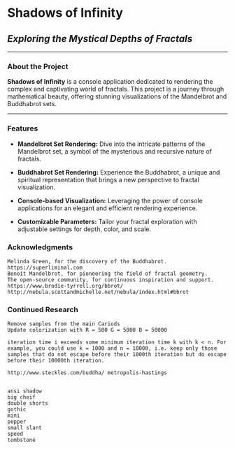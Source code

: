﻿# Shadows of Infinity

## _Exploring the Mystical Depths of Fractals_

---

### About the Project

**Shadows of Infinity** is a console application dedicated to rendering the complex and captivating world of fractals. This project is a journey through mathematical beauty, offering stunning visualizations of the Mandelbrot and Buddhabrot sets.

---

### Features

- **Mandelbrot Set Rendering:** Dive into the intricate patterns of the Mandelbrot set, a symbol of the mysterious and recursive nature of fractals.

- **Buddhabrot Set Rendering:** Experience the Buddhabrot, a unique and spiritual representation that brings a new perspective to fractal visualization.

- **Console-based Visualization:** Leveraging the power of console applications for an elegant and efficient rendering experience.

- **Customizable Parameters:** Tailor your fractal exploration with adjustable settings for depth, color, and scale.

### Acknowledgments

    Melinda Green, for the discovery of the Buddhabrot. https://superliminal.com
    Benoit Mandelbrot, for pioneering the field of fractal geometry.
    The open-source community, for continuous inspiration and support.
    https://www.brodie-tyrrell.org/bbrot/
    http://nebula.scottandmichelle.net/nebula/index.html#bbrot

### Continued Research

    Remove samples from the main Cariods
    Update colorization with R = 500 G = 5000 B = 50000

    iteration time i exceeds some minimum iteration time k with k < n. For example, you could use k = 1000 and n = 10000, i.e. keep only those samples that do not escape before their 1000th iteration but do escape before their 10000th iteration. 

    http://www.steckles.com/buddha/ metropolis-hastings


    ansi shadow
    big cheif
    double shorts
    gothic
    mini
    pepper
    small slant
    speed
    tombstone